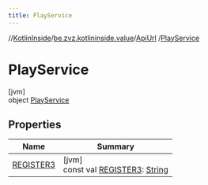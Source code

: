 ```yaml
---
title: PlayService
---
```

//[KotlinInside](../../../../index.html)/[be.zvz.kotlininside.value](../../index.html)/[ApiUrl](../index.html)
/[PlayService](index.html)

# PlayService

[jvm]\
object [PlayService](index.html)

## Properties

| Name | Summary |
|---|---|
| [REGISTER3](-r-e-g-i-s-t-e-r3.html) | [jvm]<br>const val [REGISTER3](-r-e-g-i-s-t-e-r3.html): [String](https://kotlinlang.org/api/latest/jvm/stdlib/kotlin/-string/index.html) |

